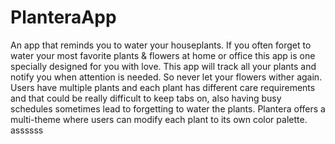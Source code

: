 # PlanteraApp
An app that reminds you to water your houseplants. If you often forget to water your most favorite plants &amp; flowers at home or office this app is one specially designed for you with love. This app will track all your plants and notify you when attention is needed. So never let your flowers wither again. Users have multiple plants and each plant has different care requirements and that could be really difficult to keep tabs on, also having busy schedules sometimes lead to forgetting to water the plants. Plantera offers a multi-theme where users can modify each plant to its own color palette.
assssss